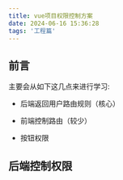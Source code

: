 ```yaml
---
title: vue项目权限控制方案
date: 2024-06-16 15:36:28
tags: '工程篇'
---
```


## 前言

主要会从如下这几点来进行学习:

+ 后端返回用户路由规则（核心）

+ 前端控制路由（较少）

+ 按钮权限


## 后端控制权限

